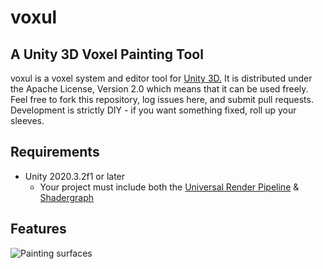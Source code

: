 # voxul
## A Unity 3D Voxel Painting Tool

voxul is a voxel system and editor tool for [Unity 3D.](https://unity.com/) It is distributed under the Apache License, Version 2.0 which means that it can be used freely. Feel free to fork this repository, log issues here, and submit pull requests. Development is strictly DIY - if you want something fixed, roll up your sleeves.

## Requirements

- Unity 2020.3.2f1 or later
    - Your project must include both the [Universal Render Pipeline](https://docs.unity3d.com/Packages/com.unity.render-pipelines.universal@11.0/manual/index.html) & [Shadergraph](https://unity.com/shader-graph)

## Features

![Painting surfaces](https://www.lrtw.net/Blog/img/voxul/paintingSurfaces.gif)
